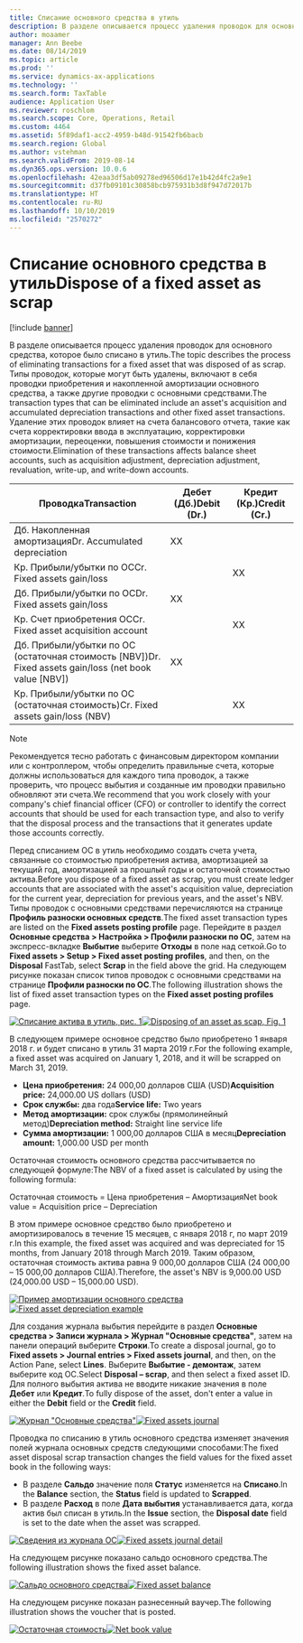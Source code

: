 ```yaml
---
title: Списание основного средства в утиль
description: В разделе описывается процесс удаления проводок для основного средства, которое было списано в утиль.
author: moaamer
manager: Ann Beebe
ms.date: 08/14/2019
ms.topic: article
ms.prod: ''
ms.service: dynamics-ax-applications
ms.technology: ''
ms.search.form: TaxTable
audience: Application User
ms.reviewer: roschlom
ms.search.scope: Core, Operations, Retail
ms.custom: 4464
ms.assetid: 5f89daf1-acc2-4959-b48d-91542fb6bacb
ms.search.region: Global
ms.author: vstehman
ms.search.validFrom: 2019-08-14
ms.dyn365.ops.version: 10.0.6
ms.openlocfilehash: 42eaa3df5ab09278ed96506d17e1b42d4fc2a9e1
ms.sourcegitcommit: d37fb09101c30858bcb975931b3d8f947d72017b
ms.translationtype: HT
ms.contentlocale: ru-RU
ms.lasthandoff: 10/10/2019
ms.locfileid: "2570272"
---
```

# <a name="dispose-of-a-fixed-asset-as-scrap"></a><span data-ttu-id="a98f5-103">Списание основного средства в утиль</span><span class="sxs-lookup"><span data-stu-id="a98f5-103">Dispose of a fixed asset as scrap</span></span>

[!include [banner](../includes/banner.md)]

<span data-ttu-id="a98f5-104">В разделе описывается процесс удаления проводок для основного средства, которое было списано в утиль.</span><span class="sxs-lookup"><span data-stu-id="a98f5-104">The topic describes the process of eliminating transactions for a fixed asset that was disposed of as scrap.</span></span> <span data-ttu-id="a98f5-105">Типы проводок, которые могут быть удалены, включают в себя проводки приобретения и накопленной амортизации основного средства, а также другие проводки с основными средствами.</span><span class="sxs-lookup"><span data-stu-id="a98f5-105">The transaction types that can be eliminated include an asset's acquisition and accumulated depreciation transactions and other fixed asset transactions.</span></span> <span data-ttu-id="a98f5-106">Удаление этих проводок влияет на счета балансового отчета, такие как счета корректировки ввода в эксплуатацию, корректировки амортизации, переоценки, повышения стоимости и понижения стоимости.</span><span class="sxs-lookup"><span data-stu-id="a98f5-106">Elimination of these transactions affects balance sheet accounts, such as acquisition adjustment, depreciation adjustment, revaluation, write-up, and write-down accounts.</span></span>

| <span data-ttu-id="a98f5-107">Проводка</span><span class="sxs-lookup"><span data-stu-id="a98f5-107">Transaction</span></span>                                         | <span data-ttu-id="a98f5-108">Дебет (Дб.)</span><span class="sxs-lookup"><span data-stu-id="a98f5-108">Debit (Dr.)</span></span> | <span data-ttu-id="a98f5-109">Кредит (Кр.)</span><span class="sxs-lookup"><span data-stu-id="a98f5-109">Credit (Cr.)</span></span> |
|-----------------------------------------------------|-------------|--------------|
| <span data-ttu-id="a98f5-110">Дб. Накопленная амортизация</span><span class="sxs-lookup"><span data-stu-id="a98f5-110">Dr. Accumulated depreciation</span></span>                        | <span data-ttu-id="a98f5-111">Х</span><span class="sxs-lookup"><span data-stu-id="a98f5-111">X</span></span>           |              |
| <span data-ttu-id="a98f5-112">Кр. Прибыли/убытки по ОС</span><span class="sxs-lookup"><span data-stu-id="a98f5-112">Cr. Fixed assets gain/loss</span></span>                          |             | <span data-ttu-id="a98f5-113">Х</span><span class="sxs-lookup"><span data-stu-id="a98f5-113">X</span></span>            |
| <span data-ttu-id="a98f5-114">Дб. Прибыли/убытки по ОС</span><span class="sxs-lookup"><span data-stu-id="a98f5-114">Dr. Fixed assets gain/loss</span></span>                          | <span data-ttu-id="a98f5-115">Х</span><span class="sxs-lookup"><span data-stu-id="a98f5-115">X</span></span>           |              |
| <span data-ttu-id="a98f5-116">Кр. Счет приобретения ОС</span><span class="sxs-lookup"><span data-stu-id="a98f5-116">Cr. Fixed asset acquisition account</span></span>                 |             | <span data-ttu-id="a98f5-117">Х</span><span class="sxs-lookup"><span data-stu-id="a98f5-117">X</span></span>            |
| <span data-ttu-id="a98f5-118">Дб. Прибыли/убытки по ОС (остаточная стоимость \[NBV\])</span><span class="sxs-lookup"><span data-stu-id="a98f5-118">Dr. Fixed assets gain/loss (net book value \[NBV\])</span></span> | <span data-ttu-id="a98f5-119">Х</span><span class="sxs-lookup"><span data-stu-id="a98f5-119">X</span></span>           |              |
| <span data-ttu-id="a98f5-120">Кр. Прибыли/убытки по ОС (остаточная стоимость)</span><span class="sxs-lookup"><span data-stu-id="a98f5-120">Cr. Fixed assets gain/loss (NBV)</span></span>                    |             | <span data-ttu-id="a98f5-121">Х</span><span class="sxs-lookup"><span data-stu-id="a98f5-121">X</span></span>            |

> [!NOTE]
> <span data-ttu-id="a98f5-122">Рекомендуется тесно работать с финансовым директором компании или с контроллером, чтобы определить правильные счета, которые должны использоваться для каждого типа проводок, а также проверить, что процесс выбытия и созданные им проводки правильно обновляют эти счета.</span><span class="sxs-lookup"><span data-stu-id="a98f5-122">We recommend that you work closely with your company's chief financial officer (CFO) or controller to identify the correct accounts that should be used for each transaction type, and also to verify that the disposal process and the transactions that it generates update those accounts correctly.</span></span>

<span data-ttu-id="a98f5-123">Перед списанием ОС в утиль необходимо создать счета учета, связанные со стоимостью приобретения актива, амортизацией за текущий год, амортизацией за прошлый годы и остаточной стоимостью актива.</span><span class="sxs-lookup"><span data-stu-id="a98f5-123">Before you dispose of a fixed asset as scrap, you must create ledger accounts that are associated with the asset's acquisition value, depreciation for the current year, depreciation for previous years, and the asset's NBV.</span></span> <span data-ttu-id="a98f5-124">Типы проводок с основными средствами перечисляются на странице **Профиль разноски основных средств**.</span><span class="sxs-lookup"><span data-stu-id="a98f5-124">The fixed asset transaction types are listed on the **Fixed assets posting profile** page.</span></span> <span data-ttu-id="a98f5-125">Перейдите в раздел **Основные средства \> Настройка \> Профили разноски по ОС**, затем на экспресс-вкладке **Выбытие** выберите **Отходы** в поле над сеткой.</span><span class="sxs-lookup"><span data-stu-id="a98f5-125">Go to **Fixed assets \> Setup \> Fixed asset posting profiles**, and then, on the **Disposal** FastTab, select **Scrap** in the field above the grid.</span></span> <span data-ttu-id="a98f5-126">На следующем рисунке показан список типов проводок с основными средствами на странице **Профили разноски по ОС**.</span><span class="sxs-lookup"><span data-stu-id="a98f5-126">The following illustration shows the list of fixed asset transaction types on the **Fixed asset posting profiles** page.</span></span>


<span data-ttu-id="a98f5-127">[![Списание актива в утиль, рис. 1](./media/Fixed_asset_Disposal_scrap_scenario_1.png)](./media/Fixed_asset_Disposal_scrap_scenario_1.png)</span><span class="sxs-lookup"><span data-stu-id="a98f5-127">[![Disposing of an asset as scap, Fig. 1](./media/Fixed_asset_Disposal_scrap_scenario_1.png)](./media/Fixed_asset_Disposal_scrap_scenario_1.png)</span></span>

<span data-ttu-id="a98f5-128">В следующем примере основное средство было приобретено 1 января 2018 г. и будет списано в утиль 31 марта 2019 г.</span><span class="sxs-lookup"><span data-stu-id="a98f5-128">For the following example, a fixed asset was acquired on January 1, 2018, and it will be scrapped on March 31, 2019.</span></span>

- <span data-ttu-id="a98f5-129">**Цена приобретения:** 24 000,00 долларов США (USD)</span><span class="sxs-lookup"><span data-stu-id="a98f5-129">**Acquisition price:** 24,000.00 US dollars (USD)</span></span>
- <span data-ttu-id="a98f5-130">**Срок службы:** два года</span><span class="sxs-lookup"><span data-stu-id="a98f5-130">**Service life:** Two years</span></span>
- <span data-ttu-id="a98f5-131">**Метод амортизации:** срок службы (прямолинейный метод)</span><span class="sxs-lookup"><span data-stu-id="a98f5-131">**Depreciation method:** Straight line service life</span></span>
- <span data-ttu-id="a98f5-132">**Сумма амортизации:** 1 000,00 долларов США в месяц</span><span class="sxs-lookup"><span data-stu-id="a98f5-132">**Depreciation amount:** 1,000.00 USD per month</span></span>

<span data-ttu-id="a98f5-133">Остаточная стоимость основного средства рассчитывается по следующей формуле:</span><span class="sxs-lookup"><span data-stu-id="a98f5-133">The NBV of a fixed asset is calculated by using the following formula:</span></span>

<span data-ttu-id="a98f5-134">Остаточная стоимость = Цена приобретения – Амортизация</span><span class="sxs-lookup"><span data-stu-id="a98f5-134">Net book value = Acquisition price – Depreciation</span></span>

<span data-ttu-id="a98f5-135">В этом примере основное средство было приобретено и амортизировалось в течение 15 месяцев, с января 2018 г, по март 2019 г.</span><span class="sxs-lookup"><span data-stu-id="a98f5-135">In this example, the fixed asset was acquired and was depreciated for 15 months, from January 2018 through March 2019.</span></span> <span data-ttu-id="a98f5-136">Таким образом, остаточная стоимость актива равна 9 000,00 долларов США (24 000,00 – 15 000,00 долларов США).</span><span class="sxs-lookup"><span data-stu-id="a98f5-136">Therefore, the asset's NBV is 9,000.00 USD (24,000.00 USD – 15,000.00 USD).</span></span>

<span data-ttu-id="a98f5-137">[![Пример амортизации основного средства](./media/Fixed_asset_Disposal_scrap_scenario_2.png)](./media/Fixed_asset_Disposal_scrap_scenario_2.png)</span><span class="sxs-lookup"><span data-stu-id="a98f5-137">[![Fixed asset depreciation example](./media/Fixed_asset_Disposal_scrap_scenario_2.png)](./media/Fixed_asset_Disposal_scrap_scenario_2.png)</span></span>


<span data-ttu-id="a98f5-138">Для создания журнала выбытия перейдите в раздел **Основные средства \> Записи журнала \> Журнал "Основные средства"**, затем на панели операций выберите **Строки**.</span><span class="sxs-lookup"><span data-stu-id="a98f5-138">To create a disposal journal, go to **Fixed assets \> Journal entries \> Fixed assets journal**, and then, on the Action Pane, select **Lines**.</span></span> <span data-ttu-id="a98f5-139">Выберите **Выбытие - демонтаж**, затем выберите код ОС.</span><span class="sxs-lookup"><span data-stu-id="a98f5-139">Select **Disposal – scrap**, and then select a fixed asset ID.</span></span> <span data-ttu-id="a98f5-140">Для полного выбытия актива не вводите никакие значения в поле **Дебет** или **Кредит**.</span><span class="sxs-lookup"><span data-stu-id="a98f5-140">To fully dispose of the asset, don't enter a value in either the **Debit** field or the **Credit** field.</span></span>

<span data-ttu-id="a98f5-141">[![Журнал "Основные средства"](./media/Fixed_asset_Disposal_scrap_scenario_3.png)](./media/Fixed_asset_Disposal_scrap_scenario_3.png)</span><span class="sxs-lookup"><span data-stu-id="a98f5-141">[![Fixed assets journal](./media/Fixed_asset_Disposal_scrap_scenario_3.png)](./media/Fixed_asset_Disposal_scrap_scenario_3.png)</span></span>

<span data-ttu-id="a98f5-142">Проводка по списанию в утиль основного средства изменяет значения полей журнала основных средств следующими способами:</span><span class="sxs-lookup"><span data-stu-id="a98f5-142">The fixed asset disposal scrap transaction changes the field values for the fixed asset book in the following ways:</span></span>

- <span data-ttu-id="a98f5-143">В разделе **Сальдо** значение поля **Статус** изменяется на **Списано**.</span><span class="sxs-lookup"><span data-stu-id="a98f5-143">In the **Balance** section, the **Status** field is updated to **Scrapped**.</span></span>
- <span data-ttu-id="a98f5-144">В разделе **Расход** в поле **Дата выбытия** устанавливается дата, когда актив был списан в утиль.</span><span class="sxs-lookup"><span data-stu-id="a98f5-144">In the **Issue** section, the **Disposal date** field is set to the date when the asset was scrapped.</span></span>

<span data-ttu-id="a98f5-145">[![Сведения из журнала ОС](./media/Fixed_asset_Disposal_scrap_scenario_4.png)](./media/Fixed_asset_Disposal_scrap_scenario_4.png)</span><span class="sxs-lookup"><span data-stu-id="a98f5-145">[![Fixed assets journal detail](./media/Fixed_asset_Disposal_scrap_scenario_4.png)](./media/Fixed_asset_Disposal_scrap_scenario_4.png)</span></span>

<span data-ttu-id="a98f5-146">На следующем рисунке показано сальдо основного средства.</span><span class="sxs-lookup"><span data-stu-id="a98f5-146">The following illustration shows the fixed asset balance.</span></span>

<span data-ttu-id="a98f5-147">[![Сальдо основного средства](./media/Fixed_asset_Disposal_scrap_scenario_5.png)](./media/Fixed_asset_Disposal_scrap_scenario_5.png)</span><span class="sxs-lookup"><span data-stu-id="a98f5-147">[![Fixed asset balance](./media/Fixed_asset_Disposal_scrap_scenario_5.png)](./media/Fixed_asset_Disposal_scrap_scenario_5.png)</span></span>

<span data-ttu-id="a98f5-148">На следующем рисунке показан разнесенный ваучер.</span><span class="sxs-lookup"><span data-stu-id="a98f5-148">The following illustration shows the voucher that is posted.</span></span>

<span data-ttu-id="a98f5-149">[![Остаточная стоимость](./media/Fixed_asset_Disposal_scrap_scenario_6.png)](./media/Fixed_asset_Disposal_scrap_scenario_6.png)</span><span class="sxs-lookup"><span data-stu-id="a98f5-149">[![Net book value](./media/Fixed_asset_Disposal_scrap_scenario_6.png)](./media/Fixed_asset_Disposal_scrap_scenario_6.png)</span></span>
